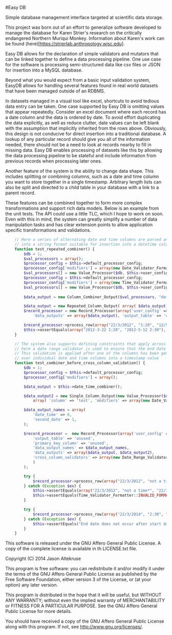 #Easy DB

Simple database management interface targeted at scientific data storage.

This project was born out of an effort to generalize software developed
to manage the database for Karen Strier's research on the 
critically endangered Northern Muriqui Monkey. Information about Karen's
work can be found (here)[https://strierlab.anthropology.wisc.edu].

Easy DB allows for the declaration of simple validators and mutators
that can be linked together to define a data processing pipeline. One use
case for the software is processing semi-structured data like csv files or
JSON for insertion into a MySQL database.

Beyond what you would expect from a basic input validation system, EasyDB
allows for handling several features found in real world datasets that have
been managed outside of an RDBMS.

In datasets managed in a visual tool like excel, shortcuts to avoid tedious data 
entry can be taken. One case supported by Easy DB is omitting values that appear
repeatedly. Consider an excel document where each record has a date column and 
the data is ordered by date. To avoid effort duplicating the data explicitly, as 
well as reduce clutter, date values can be left blank with the assumption that 
implicitly inherited from the rows above. 
Obviously, this design is not conducive for direct insertion into a traditional 
database. A lookup of any particular record should give you all of the 
information needed, there should not be a need to look at records nearby to fill
in missing data. Easy DB enables processing of datasets like this by allowing 
the data processing pipeline to be stateful and include information from previous
records when processing later ones.

Another feature of the system is the ability to change data shape. This
includes splitting or combining columns, such as a date and time column you want
to store together in a single timestamp. Arbitrary length lists can also be split
and directed to a child table in your database with a link to a parent record.

These features can be combined together to form more complex transformations and
support rich data models. Below is an example from the unit tests. The API could
use a little TLC, which I hope to work on soon. Even with this in mind, the system
can greatly simplify a number of data manipulation tasks and has clear extension
points to allow application specific transformations and validations.

```php
	// Here a series of alternating date and time columns are parsed and validated, then combined together
	// into a string format suitable for insertion into a datetime column in mysql.
    function test_repeated_combiner() {
        $db = 1;
        $val_processors = array();
        $processor_config = $this->default_processor_config;
        $processor_config['modifiers'] = array(new Date_Validator_Formatter());
        $val_processors[] = new Value_Processor($db, $this->user_config, $processor_config);
        $processor_config = $this->default_processor_config;
        $processor_config['modifiers'] = array(new Time_Validator_Formatter());
        $val_processors[] = new Value_Processor($db, $this->user_config, $processor_config);
        
        $data_output = new Column_Combiner_Output($val_processors, "date_time", FALSE);

        $data_output = new Repeated_Column_Output( array( $data_output), 2, 'foreign_key_column', 'table', FALSE, FALSE);
        $record_processor = new Record_Processor(array('user_config' => $this->user_config,
            'data_outputs' => array($data_output), 'output_table' => 'unused','primary_key_column' => 'unused'));

        $record_processor->process_row(array("22/3/2012", "1:20", "12/5/2012", "2:30"));
        $this->assertEquals(array("2012-3-22 1:20", "2012-5-12 2:30"), $record_processor->output_to_array());
    }

	// The system also supports defining constraints that apply across several columns
	// here a date range validator is used to ensure that the end date comes after the start date.
	// This validation is applied after one of the columns has been generated by a combiner
	// over individual date and time columns into a timestamp value
    function test_combiner_before_cross_column_validation() {
        $db = 1;
        $processor_config = $this->default_processor_config;
        $processor_config['modifiers'] = array();

        $data_output = $this->date_time_combiner();

        $data_output2 = new Single_Column_Output(new Value_Processor($db, $this->user_config, 
            array( 'column' => 'test', 'modifiers' => array(new Date_Validator_Formatter()))), 'second_date', FALSE);

        $data_output_names = array(
            'date_time' => 0,
            'second_date' => 1,
        );

        $record_processor =  new Record_Processor(array('user_config' => $this->user_config,
            'output_table' => 'unused',
            'primary_key_column' => 'unused',
            'data_output_names' => $data_output_names,
            'data_outputs' => array($data_output, $data_output2),
            'cross_column_validators' => array(new Date_Range_Validator(array('start_date' => 'date_time', 'end_date' => 'second_date')))
            )
        );

        try {
            $record_processor->process_row(array("22/3/2012", "not a time", "22/3/2013"));
        } catch (Exception $ex) {
            $this->assertEquals(array("22/3/2012", "not a time*", "22/3/2013"), $record_processor->get_last_input_row());
            $this->assertEquals(Time_Validator_Formatter::INVALID_FORMAT_MSG, $ex->getMessage());
        }

        try {
            $record_processor->process_row(array("22/3/2014", "2:30", "22/3/2013"));
        } catch (Exception $ex) {
            $this->assertEquals("End date does not occur after start date.", $ex->getMessage());
        }
    }
```
This software is released under the GNU Affero General Public License.
A copy of the complete license is available in th LICENSE.txt file.

Copyright (C) 2014 Jason Altekruse

This program is free software: you can redistribute it and/or modify
it under the terms of the GNU Affero General Public License as
published by the Free Software Foundation, either version 3 of the
License, or (at your option) any later version.

This program is distributed in the hope that it will be useful,
but WITHOUT ANY WARRANTY; without even the implied warranty of
MERCHANTABILITY or FITNESS FOR A PARTICULAR PURPOSE.  See the
GNU Affero General Public License for more details.

You should have received a copy of the GNU Affero General Public License
along with this program.  If not, see <http://www.gnu.org/licenses/>.
